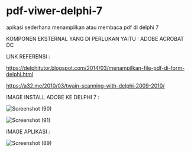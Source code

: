 # pdf-viwer-delphi-7
apikasi sederhana menampilkan atau membaca pdf di delphi 7

KOMPONEN EKSTERNAL YANG DI PERLUKAN YAITU : ADOBE ACROBAT DC


LINK REFERENSI : 

https://delphitutor.blogspot.com/2014/03/menampilkan-file-pdf-di-form-delphi.html

https://a32.me/2010/03/twain-scanning-with-delphi-2009-2010/

IMAGE INSTALL ADOBE KE DELPHI 7 :

![Screenshot (90)](https://user-images.githubusercontent.com/57186921/97791889-700fba00-1c12-11eb-9289-2e3d8c5503cf.png)

![Screenshot (91)](https://user-images.githubusercontent.com/57186921/97791890-7140e700-1c12-11eb-9813-8df5e80263ba.png)

IMAGE APLIKASI :

![Screenshot (89)](https://user-images.githubusercontent.com/57186921/97791885-6e45f680-1c12-11eb-8361-9c89b55fb5d5.png)

